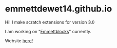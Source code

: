 # emmettdewet14.github.io

Hi! I make scratch extensions for version 3.0

I am working on "<a href="Emmettblocks.js">Emmettblocks</a>" currently.

Website <a href="https://emmettdewet.github.io"/>here!</a>
